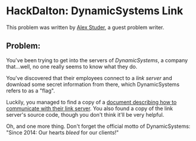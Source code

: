 # HackDalton: DynamicSystems Link
This problem was written by [Alex Studer](https://alex.studer.dev), a guest problem writer.

## Problem:
You've been trying to get into the servers of _DynamicSystems_, a company that...well, no one really seems to know what they do.

You've discovered that their employees connect to a _link server_ and download some secret information from there, which DynamicSystems refers to as a "flag".

Luckily, you managed to find a copy of a [document describing how to communicate with their link server](./protocol.pdf). You also found a copy of the link server's source code, though you don't think it'll be very helpful.

Oh, and one more thing. Don't forget the official motto of DynamicSystems: "Since 2014: Our hearts _bleed_ for our clients!"
